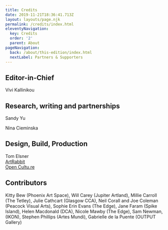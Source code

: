 ```yaml
---
title: Credits
date: 2019-11-21T18:36:41.713Z
layout: layouts/page.njk
permalink: /credits/index.html
eleventyNavigation:
  key: Credits
  order: '2'
  parent: About
pageNavigation:
  back: /about/this-edition/index.html
  nextLabel: Partners & Supporters
---
```

## Editor-in-Chief

Vivi Kallinikou

## Research, writing and partnerships

Sandy Yu

Nina Cieminska

## Design, Build, Production

Tom Elsner\
[ArtRabbit](https://www.artrabbit.com/)\
[Open Cultu.re](https://opencultu.re/)

## Contributors

Kitty Bew (Phoenix Art Space), Will Carey (Jupiter Artland), Millie Carroll (The Tetley), Julie Cathcart (Glasgow CCA), Neil Corall and Joe Coleman (Peacock Visual Arts), Sophie Erin Evans (The Edge), Jane Faram (Spike Island), Helen Macdonald (DCA), Nicole Mawby (The Edge), Sam Newman, (IKON), Stephen Phillips (Artes Mundi), Gabrielle de la Puente (OUTPUT Gallery)

